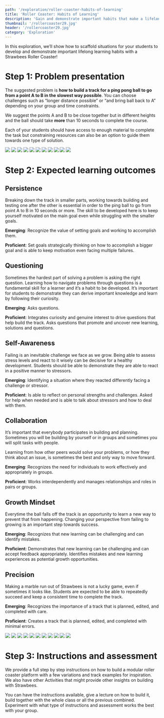 ```yaml
---
path: '/exploration/roller-coaster-habits-of-learning'
title: 'Roller Coaster: Habits of Learning'
description: 'Gain and demonstrate important habits that make a lifelong learner while building a fun rolling ball contraption.'
thumbnail: '/rollercoaster29.jpg'
header: '/rollercoaster29.jpg'
category: 'Exploration'
---
```


In this exploration, we’ll show how to scaffold situations for your students to develop and demonstrate important lifelong learning habits with a Strawbees Roller Coaster!

<section component="youtube" url="https://youtu.be/GKJ0-leyCRo"></section>

# Step 1: Problem presentation

The suggested problem is **how to build a track for a ping pong ball to go from a point A to B in the slowest way possible**. You can choose challenges such as “longer distance possible” or “and bring ball back to A” depending on your group and time constraints.

We suggest the points A and B to be close together but in different heights and the ball should take **more** than 10 seconds to complete the course.

Each of your students should have access to enough material to complete the task but constraining resources can also be an option to guide them towards one type of solution.

<section component="gallery">

![](/rollercoaster15.jpg)
![](/rollercoaster16.jpg)
![](/rollercoaster17.jpg)
![](/rollercoaster18.jpg)
![](/rollercoaster20.jpg)
![](/rollercoaster21.jpg)
![](/rollercoaster23.jpg)
![](/rollercoaster24.jpg)
![](/rollercoaster25.jpg)
![](/rollercoaster26.jpg)
![](/rollercoaster29.jpg)

</section>

# Step 2: Expected learning outcomes

## Persistence

Breaking down the track in smaller parts, working towards building and testing one after the other is essential in order to the ping ball to go from point A to B in 10 seconds or more. The skill to be developed here is to keep yourself motivated on the main goal even while struggling with the smaller goals.

**Emerging**: Recognize the value of setting goals and working to accomplish them.

**Proficient**: Set goals strategically thinking on how to accomplish a bigger goal and is able to keep motivation even facing multiple failures.

## Questioning

Sometimes the hardest part of solving a problem is asking the right question. Learning how to navigate problems through questions is a fundamental skill for a learner and it’s a habit to be developed. It’s important for students to demonstrate they can derive important knowledge and learn by following their curiosity.

**Emerging**: Asks questions.

**Proficient**: Integrates curiosity and genuine interest to drive questions that help build the track. Asks questions that promote and uncover new learning, solutions and questions.

## Self-Awareness

Failing is an inevitable challenge we face as we grow. Being able to assess stress levels and react to it wisely can be decisive for a healthy development. Students should be able to demonstrate they are able to react in a positive manner to stressors.

**Emerging**: Identifying a situation where they reacted differently facing a challenge or stressor.

**Proficient**: Is able to reflect on personal strengths and challenges. Asked for help when needed and is able to talk about stressors and how to deal with them.

## Collaboration

It’s important that everybody participates in building and planning. Sometimes you will be building by yourself or in groups and sometimes you will split tasks with people.

Learning from how other peers would solve your problems, or how they think about an issue, is sometimes the best and only way to move forward.

**Emerging**: Recognizes the need for individuals to work effectively and appropriately in groups.

**Proficient**: Works interdependently and manages relationships and roles in pairs or groups.

## Growth Mindset

Everytime the ball falls off the track is an opportunity to learn a new way to prevent that from happening. Changing your perspective from failing to growing is an important step towards success.

**Emerging**: Recognizes that new learning can be challenging and can identify mistakes.

**Proficient**: Demonstrates that new learning can be challenging and can accept feedback appropriately. Identifies mistakes and new learning experiences as potential growth opportunities.

## Precision

Making a marble run out of Strawbees is not a lucky game, even if sometimes it looks like. Students are expected to be able to repeatedly succeed and keep a consistent time to complete the track.

**Emerging**: Recognizes the importance of a track that is planned, edited, and completed with care.

**Proficient**: Creates a track that is planned, edited, and completed with minimal errors.

<section component="gallery">

![](/rollercoaster1.jpg)
![](/rollercoaster2.jpg)
![](/rollercoaster3.jpg)
![](/rollercoaster4.jpg)
![](/rollercoaster6.jpg)
![](/rollercoaster7.jpg)
![](/rollercoaster8.jpg)
![](/rollercoaster9.jpg)
![](/rollercoaster11.jpg)
![](/rollercoaster12.jpg)
![](/rollercoaster13.jpg)

</section>

# Step 3: Instructions and assessment

We provide a full step by step instructions on how to build a modular roller coaster platform with a few variations and track examples for inspiration. We also have other Activities that might provide other insights on building with Strawbees.

You can have the instructions available, give a lecture on how to build it, build together with the whole class or all the previous combined. Experiment with what type of instructions and assessment works the best with your group.

<section component="thumbnails">
<section component="thumbnail" title="Build a Roller Coaster" description="Build a track for a ping pong ball to roll up and down." image="/rollercoaster29.jpg" path="/activity/build-a-roller-coaster"></section>
</section>
